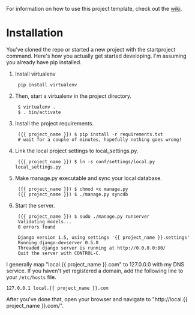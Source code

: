 For information on how to use this project template, check out the [wiki](https://github.com/aurorasoftware/django-template/wiki/Django-1.5).

Installation
============

You've cloned the repo or started a new project with the startproject command. Here's how you actually get started developing. I'm assuming you already have pip installed.

1. Install virtualenv

        pip install virtualenv

2. Then, start a virtualenv in the project directory.

        $ virtualenv .
        $ . bin/activate

3. Install the project requirements.

        ({{ project_name }}) $ pip install -r requirements.txt
        # wait for a couple of minutes, hopefully nothing goes wrong!

4. Link the local project settings to local_settings.py.

        ({{ project_name }}) $ ln -s conf/settings/local.py local_settings.py

5. Make manage.py executable and sync your local database.

        ({{ project_name }}) $ chmod +x manage.py
        ({{ project_name }}) $ ./manage.py syncdb

6. Start the server.

        ({{ project_name }}) $ sudo ./manage.py runserver
        Validating models...
        0 errors found

        Django version 1.5, using settings '{{ project_name }}.settings'
        Running django-devserver 0.5.0
        Threaded django server is running at http://0.0.0.0:80/
        Quit the server with CONTROL-C.

I generally map "local.{{ project_name }}.com" to 127.0.0.0 with my DNS service. If you haven't yet registered a domain, add the following line to your `/etc/hosts` file.

    127.0.0.1 local.{{ project_name }}.com

After you've done that, open your browser and navigate to "http://local.{{ project_name }}.com/".

